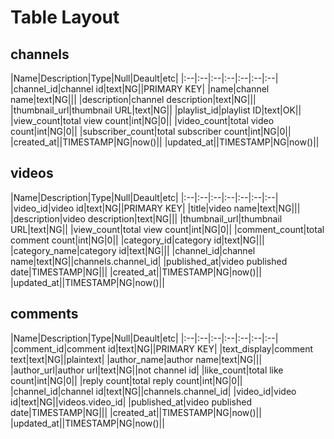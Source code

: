 # Table Layout
## channels
|Name|Description|Type|Null|Deault|etc|
|:--|:--|:--|:--|:--|:--|:--|
|channel_id|channel id|text|NG||PRIMARY KEY|
|name|channel name|text|NG|||
|description|channel description|text|NG|||
|thumbnail_url|thumbnail URL|text|NG||
|playlist_id|playlist ID|text|OK||
|view_count|total view count|int|NG|0||
|video_count|total video count|int|NG|0||
|subscriber_count|total subscriber count|int|NG|0||
|created_at||TIMESTAMP|NG|now()||
|updated_at||TIMESTAMP|NG|now()||

## videos
|Name|Description|Type|Null|Deault|etc|
|:--|:--|:--|:--|:--|:--|:--|
|video_id|video id|text|NG||PRIMARY KEY|
|title|video name|text|NG|||
|description|video description|text|NG|||
|thumbnail_url|thumbnail URL|text|NG||
|view_count|total view count|int|NG|0||
|comment_count|total comment count|int|NG|0||
|category_id|category id|text|NG|||
|category_name|category id|text|NG|||
|channel_id|channel name|text|NG||channels.channel_id|
|published_at|video published date|TIMESTAMP|NG|||
|created_at||TIMESTAMP|NG|now()||
|updated_at||TIMESTAMP|NG|now()||

## comments
|Name|Description|Type|Null|Deault|etc|
|:--|:--|:--|:--|:--|:--|:--|
|comment_id|comment id|text|NG||PRIMARY KEY|
|text_display|comment text|text|NG||plaintext|
|author_name|author name|text|NG|||
|author_url|author url|text|NG||not channel id|
|like_count|total like count|int|NG|0||
|reply count|total reply count|int|NG|0||
|channel_id|channel id|text|NG||channels.channel_id|
|video_id|video id|text|NG||videos.video_id|
|published_at|video published date|TIMESTAMP|NG|||
|created_at||TIMESTAMP|NG|now()||
|updated_at||TIMESTAMP|NG|now()||